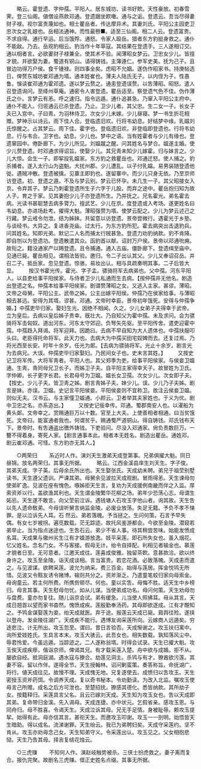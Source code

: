 <!-- { "loadSidebar": true } -->
　　略云。霍登遗、字仲孺。平阳人。居东城坊、读书好飮。天性豪放。初春雪霁。登三仙阁。値僧设燕款邓通。登遗踞坐飮噉。通与之诟。登遗云。吾当尽得妻财子禄。视尔富贵蔑如也。相士瞿岳者。传达摩异术。其妻刘氏。平阳公主园吏卫忠次女之乳娘也。岳相法通神。而性最戅■。适至三仙阁。相二人云。登遗富贵。不求自得。通行早运。后当饿殍。通怒。令家人殴岳。猎者东方豹挺身救之。通仆不能敌。乃去。岳观豹相云。豹当作十年草寇。其结果在登遗手。三人遂相订交。通以相者言。必欲妻财子禄兼全。使其术不验。闻薄昭女梦云。卫忠女少儿。皆擅才貌。并欲娶为妻。蜀道有铜山。请得铸钱。主簿逄仁。参军史美。抚为己子。且冒边功得万户侯。食千锺禄。则四事全矣。虑昭不允姻。遂伪作昭家书。持庚帖选日。俾赘东城坊崔邓通为壻。通本姓崔也。薄夫人陆氏无子。以内侄为子。性愚鲁。悞读崔邓通为霍邓遗。遂以梦云赘之。通恚登遗误赘。以吿薄昭。昭怒。遣人召登遗询问。至绛州草庵。通密令人害登遗。瞿岳适至。察登遗气色不佳。伪作薄氏之仆。言梦云有恙。呼之速归。指令远遁。通仆追甚急。乃窜入平阳公主府中。通仆不能入。归诳通云已杀登遗。乃止。卫少儿者。其父忠。生二女一子。长女子夫已入宫中。子曰靑。为羽林侍卫。次女少儿未嫁。少儿昼寝。梦一书生折花相赠。梦神示以诗云。雨下佳人合。登临遗旧欢。行将韦幼息。好结梦中缘。乳媪刘氏惊醒之。占其梦云。雨下佳。霍字也。登临遗旧欢。非登临即登遗也。行将韦幼息。行与韦合。卫字也。幼息。少儿也。梦中之语。当有姓霍者与少儿有缘也。登遗窜园中。倦卧廊下。为少儿所见。刘媪蹴之醒。问其姓名与梦合。媪遂主婚。使少儿赘登遗。时邓通求得诏旨。使娶少儿。其兄靑未知少儿嫁霍。归与妹言之。少儿大惊。会生一子。即挈投乳媪家。东方豹之救瞿岳也。邓通迁怒。使人捕之。豹杀捕者。遂入太行山为盗魁。大扰州郡。少儿遭乱。以子付乳媪。易男装随登遗他徙。遇贼冲散。登遗被擒。见寨主即豹也。遂留寨中。而少儿只身无依。乃至京师访登遗。初、登遗之遁。不及与梦云别。梦云已怀孕。未几生一子。其父昭接女入京。令弃其子。梦云乃刺霍登遗所生子六字于儿股。而弃之途中。瞿岳抱归知为故人子。育之于家。见其妻抱少儿子亦登遗所生。乃并抚之。兄名霍光。弟名霍去病。光读书甚聪慧去病多膂力。擅武艺。少儿在京。度登遗或入考场。遂更姓名曰韦幼息。亦进场赴考。擢得大魁。薄昭强赘为壻。使梦云配之。少儿为梦云述己之行藏。梦云戒令勿泄。结为姊妹。共留意以访登遗。景帝尝微行。遇霍光于乡塾。与谈经书。大异之。复进香尧庙。过太行。为东方豹所犯。霍去病突出击退豹兵。问其姓名。知即光弟。默记二人名而捕太行贼甚急。登遗力劝豹纳款。豹不肯降。即自刎以为登遗功。登遗散遣其众。函豹首以献。诏封万户侯。景帝以邓通吮痈。故衔之。籍没通家产以赐登遗。且令捕通。通入古庙。僵卧廊下。登遗缉至庙中。见通已毙。瞿岳相见。谓相法皆验。邀归。令二子出认其父。少儿又奉诏召岳。并召二子。抵岳家。忽见登遗。惊骇。易妆出认。相与具疏奏明其事。二子后皆大显。 
　　按汉书霍光传。霍光、字子孟。骠骑将军去病弟也。父中孺。河东平阳人。以县吏给事平阳侯家。与侍者卫少儿私通而生去病。【按仲孺并无他名。剧造出登遗之名。仲孺本给事平阳侯家。剧谓赘薄昭之女。又逃入主家。甚谬。薄昭。文帝之母舅。平阳公主。武帝之姊。公主出嫁平阳侯。仲孺乃在侯家给事。与薄昭相去甚远。安得为其壻。谬甚。邓通。文帝时幸臣。景帝初年饿死。安得与仲孺争婚。】中孺吏毕归家。娶妇生光。因绝不相闻。久之。少儿女弟子夫得幸于武帝。立为皇后。去病以皇后姊子贵幸。旣壮大。乃自知父为霍中孺。未及求问。会为骠骑将军击匈奴。道出河东。河东太守郊迎。负弩矢先驱。至平阳传舍。遣吏迎霍中孺。中孺趋入拜谒。将军迎拜。因跪曰。去病不早自知为大人遗体也。中孺扶服叩头曰。老臣得托命将军。此天力也。去病大为中孺买田宅奴婢而去。还复过焉。乃将光西至长安。时年十余岁。任光为郞。【去病为骠骑将军。光止十余岁。剧言光为去病兄。大误。仲孺吏毕归家娶妇。乃民间女子也。史未言其姓。】 
　　又按史记卫将军传。大将军靑者。平阳人也。其父郑季为吏。给事平阳侯家。与侯妾卫媪通。生靑。靑同母兄卫长子。而姊卫子夫。自平阳主家得幸天子。故冒姓为卫氏。字仲卿。长子更字长君。长君母号为卫媪。媪长女卫孺。次女少儿。次女即子夫。【按史。少儿子夫。皆卫靑之姊。剧言靑姊子夫。妹少儿。误。少儿乃子夫姊。剧言是妹。亦误。卫媪。史记言平阳侯妾。平阳侯妾则不宜称卫。故注云侯妾卫媪。则似无夫。汉书云。与主家僮卫媪通。小颜云。卫者举其夫家姓也。于义为优。剧中卫忠之名。亦系造出。】 
　　又按史记佞幸传。邓通。蜀郡南安人也。以濯船为黄头郞。文帝幸之。赏赐通巨万以十数。官至上大夫。上使善相者相通。曰当贫饿死。文帝曰。能富通者我也。何谓贫乎。赐通蜀严道铜山。得自铸钱。邓氏钱布天下。景帝时。有吿通盗出徼外铸钱。下吏验问。尽没入邓通家。尙负责数巨万。一簪不得着身。寄死人家。【剧言通事本此。相者本无姓名。剧造出瞿岳。通姓邓。剧云崔邓通。可怪。东方豹亦无其人。】 


　　○两荣归 
　　系近时人作。演刘天生激弟天成登第事。兄弟俱擢大魁。同日昼锦。放名两荣归。其事无所据。 
　　略云。江西金溪县庠生刘天生。字子俊。其弟天成。字子英。后母余氏所出也。天生娶张氏。天成幼未聘。弟兄于祖茔别墅读书。天生遵父遗训。严课其弟。母舅余见波拉天成观剧。冒雨得恙。天生谏母勿使弟旷逸。见波在座有愧色。嗾姊拒天生言。复劝为天成援例南畿而伴之入监。厚索资斧以行。盖欲渔其利也。天生谓金陵繁华花柳之场。弟年少恐荡心志。母谓生妬忌。天生遂不敢言。向父茔前泣诉。遇钱塘人石攻玉字他山者。询其故。天生吿以先人遗命敎弟。今母误听舅言纳监金陵。必废业放荡。失足无籍。予负不孝不悌罪。是以泣诉先人耳。石 然云。弟若落魄。予当拯之。生问何策。石言予早失偶。有女七岁被拐。遍觅数载。茫无踪迹。故托风鉴游都会。今欲至金陵。潜窥若弟举止。当为指点迷途也。生吿石云。弟少不省人事。待其稍尝苦味。始能发愤成名耳。天成果与徽州劣生江有才嬉游放逸。妓平采莲。即石所失女也。虽入烟花。忆父姓名。念名门女。不与客接。假母无计。绐令自择配。利相见者输金也。慕莲才貌者日至。无可意者。江邀天成往。莲喜成俊雅。独留茶飮。意甚款洽。欲以终身许之。攻玉至金陵。诣天成谈相。言当富贵。若恋花酒。必致落魄。天成恚而遣之。与见波谋。欲聘采莲。波允为纳采。费三百金。始得与莲居。挥金悦鸨无所惜。见波又令黠友诱令赌博。输则共分之。资斧渐乏。乃遣童笔蛟归家向母索金。母询童云。若主何所费。所携赀顿尽。何也。童以实吿。母悔不胜。适天生中乡榜归。母言其事。天生慰母勿忧。如从儿谋。当使弟成功名。母问何策。天生劝母勿与盘费。童亦勿复往。随儿诣京会试。弟有缓急。儿当使人照拂耳。母从其言。天成日翘首以望而家书杳然。愧愤成疾。莲殷勤奉汤药。其母即欲逐成。江有才覸知之。予鸨金谋娶莲为妾。绐天成就医。弃于途。报莲云天成已毙。肩舆往殓。遂挟以登舟。发金陵往湖广。天成疾不能行。遇博友询采莲所向。云嫁商人远遁矣。穷途悲泣。计无所出。攻玉忽至。谓曰。昔日言验否。天成惭谢之。攻玉扶归寓中。询所爱妓姓氏。生具言本末。攻玉大骇云。此吾女也。相失数载。孰知落风尘中。辱君怜爱。今虽远遁。当踪迹之。二人遂称翁壻。时得会试录。天生已擢大魁。攻玉俟天成疾瘳。偕诣京师。俾谒其兄。有才载采莲入楚。舟中欲与成婚。拒不从。屡欲自经。抵洞庭湖。遇水寇与獠合。劫莲见洞主。杀鸨与有才。獠酋欲污莲。其妻不容。留以作伴。遂得全节。天生授翰林。诏问剿蛮策。奏答称旨。命抚湖广。将行。値天成往见。故慢不理。天成愧无地。兄复逐使去。成愤归以吿攻玉。天生密授玉资斧药饵。令调养天成。复以奇书秘本。令劝勤读。为改入北监。嘱攻玉使毋言己所赠。成名之后方可泄也。至楚招抚。獠感其德化。悉皆纳款。其所劫子女。按籍释归。采莲具言父名。且云已嫁刘天成。天生知为攻玉女也。吿以天成即其弟。复命带归金溪。先入谒母。天成连捷。亦中状元。乞假省亲。感攻玉恩。与同舟归。母不胜喜。令谒天生。天成泣诉其母。兄无手足情。身被耻辱。赖攻玉提挈。始得有此。母亦信其言。甚衔天生。而邀攻玉叩谢。攻玉一一剖明。始悟皆天生暗助。得以成名。流涕谢罪。天生绐云。我已为弟聘妇矣。天成守采莲约。坚不肯从。攻玉亦劝毋念己女。天生知弟守义。令采莲出认。攻玉见之。父女相抱悲恸。天生乃吿其母。择吉复结花烛云。 


　　○三虎赚 
　　不知何人作。演赵岐触势被杀。三侠士扮虎救之。妻子离而复合。报仇完聚。故剧名三虎赚。借正史姓名点缀。其事无所据。 
